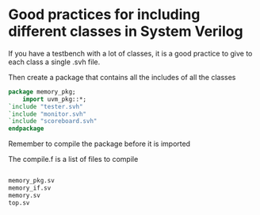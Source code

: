 # Good practices for including different classes in System Verilog

If you have a testbench with a lot of classes, it is a good practice to give to each class a single .svh file. 

Then create a package that contains all the includes of all the classes

```systemverilog
package memory_pkg;
	import uvm_pkg::*;
`include "tester.svh"
`include "monitor.svh"
`include "scoreboard.svh"
endpackage
```

Remember to compile the package before it is imported

The compile.f is a list of files to compile

```bash

memory_pkg.sv
memory_if.sv
memory.sv
top.sv
```
